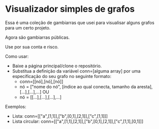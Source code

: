 # Visualizador simples de grafos

Essa é uma coleção de gambiarras que usei para visualisar alguns grafos para um certo projeto.

Agora são gambiarras públicas.

Use por sua conta e risco.

Como usar:

* Baixe a página principal/clone o repositório.
* Substitua a definição da variável conn=[alguma array] por uma especificação do seu grafo no seguinte formato:
    *  conn=[[nó],[nó],[nó]]
    * nó = ["nome do nó", [índice ao qual conecta, tamanho da aresta],[...],[...],...] OU
    * nó = [[...],[...],[...],...]

Exemplos:
* Lista: conn=[["a",[1,1]],["b",[0,1],[2,1]],["c",[1,1]]]
* Lista circular: conn=[["a",[1,1],[2,1]],["b",[0,1],[2,1]],["c",[1,1],[0,1]]]